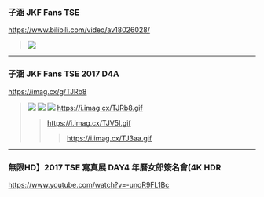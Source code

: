 ### 子涵 JKF Fans TSE
https://www.bilibili.com/video/av18026028/
>![](http://i2.hdslb.com/bfs/archive/8f89665e8e5d6ba8c18ea04322a78728f84047ea.jpg)
---
### 子涵 JKF Fans TSE 2017 D4A
https://imag.cx/g/TJRb8
>![](https://i.imag.cx/TJRb8.gif)
>![](https://i.imag.cx/TJV5I.gif)
>![](https://i.imag.cx/TJ3aa.gif)
>https://i.imag.cx/TJRb8.gif
>>https://i.imag.cx/TJV5I.gif
>>>https://i.imag.cx/TJ3aa.gif
---
### 無限HD】2017 TSE 寫真展 DAY4 年曆女郎簽名會(4K HDR
https://www.youtube.com/watch?v=-unoR9FL1Bc
